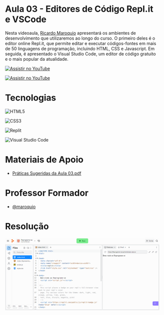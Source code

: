 
#  Aula 03 - Editores de Código Repl.it e VSCode

Nesta videoaula, [Ricardo Maroquio](https://github.com/maroquio) apresentará os ambientes de desenvolvimento que utilizaremos ao longo do curso. O primeiro deles é o editor online Repl.it, que permite editar e executar códigos-fontes em mais de 50 linguagens de programação, incluindo HTML, CSS e Javascript. Em seguida, é apresentado o Visual Studio Code, um editor de código gratuito e o mais popular da atualidade.

[![Assistir no YouTube](https://img.youtube.com/vi/tIzyV11cB2Q/maxresdefault.jpg)](https://youtu.be/tIzyV11cB2Q)

[![Assistir no YouTube](https://img.youtube.com/vi/8x6sip-w0Wo/maxresdefault.jpg)](https://youtu.be/8x6sip-w0Wo)


# Tecnologias

![HTML5](https://img.shields.io/badge/HTML5-d84924?style=for-the-badge&logo=html5&logoColor=white)

![CSS3](https://img.shields.io/badge/CSS3-2449d8?style=for-the-badge&logo=css3&logoColor=white)

![Replit](https://img.shields.io/badge/repl.it-f26207?style=for-the-badge&logo=replit&logoColor=white)

![Visual Studio Code](https://img.shields.io/badge/Visual_Studio_Code-0073c2?style=for-the-badge&logo=visual%20studio%20code&logoColor=white)


# Materiais de Apoio

 - [Práticas Sugeridas da Aula 03.pdf](./Assets/Pr%C3%A1ticas%20Sugeridas%20da%20Aula%2003.pdf)
 
 
# Professor Formador

- [@maroquio](https://github.com/maroquio)


# Resolução

![Screenshot 1](./resultado.png)

